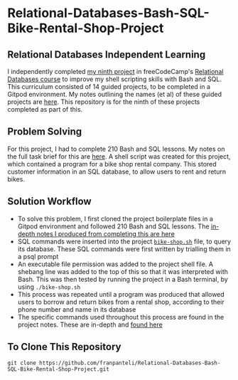 # Relational-Databases-Bash-SQL-Bike-Rental-Shop-Project
## Relational Databases Independent Learning
I independently completed [my ninth project](https://www.freecodecamp.org/learn/relational-database/learn-bash-and-sql-by-building-a-bike-rental-shop/build-a-bike-rental-shop) in freeCodeCamp's [Relational Databases course](https://www.freecodecamp.org/learn/relational-database/) to improve my shell scripting skills with Bash and SQL. This curriculum consisted of 14 guided projects, to be completed in a Gitpod environment. My notes outlining the names (et al) of these guided projects are [here](https://github.com/franpanteli/9--Relational-Databases-Bash-SQL-Bike-Rental-Shop-Project/blob/main/0%20relational-databases-course-overview.txt). This repository is for the ninth of these projects completed as part of this.

## Problem Solving
For this project, I had to complete 210 Bash and SQL lessons. My notes on the full task brief for this are [here](https://github.com/franpanteli/9--Relational-Databases-Bash-SQL-Bike-Rental-Shop-Project/blob/main/1%20project-task-notes.txt). A shell script was created for this project, which contained a program for a bike shop rental company. This stored customer information in an SQL database, to allow users to rent and return bikes.

## Solution Workflow 
- To solve this problem, I first cloned the project boilerplate files in a Gitpod environment and followed 210 Bash and SQL lessons. The [in-depth notes I produced from completing this are here](https://github.com/franpanteli/9--Relational-Databases-Bash-SQL-Bike-Rental-Shop-Project/blob/main/2%20relational-databases-bash-sql-bike-rental-shop-project-course-notes.txt)
- SQL commands were inserted into the project [`bike-shop.sh`](https://github.com/franpanteli/Relational-Databases-Bash-SQL-Bike-Rental-Shop-Project/blob/main/bike-shop.sh) file, to query its database. These SQL commands were first written by trialling them in a psql prompt 
- An executable file permission was added to the project shell file. A shebang line was added to the top of this so that it was interpreted with Bash. This was then tested by running the project in a Bash terminal, by using `./bike-shop.sh` 
- This process was repeated until a program was produced that allowed users to borrow and return bikes from a rental shop, according to their phone number and name in its database
- The specific commands used throughout this process are found in the project notes. These are in-depth and [found here](https://github.com/franpanteli/9--Relational-Databases-Bash-SQL-Bike-Rental-Shop-Project/blob/main/2%20relational-databases-bash-sql-bike-rental-shop-project-course-notes.txt)

## To Clone This Repository
```
git clone https://github.com/franpanteli/Relational-Databases-Bash-SQL-Bike-Rental-Shop-Project.git
```
